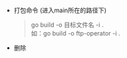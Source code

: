 &ensp;
&ensp;
- 打包命令  (进入main所在的路径下)  
    >go build -o 目标文件名 -i .   
    如：go build -o ftp-operator -i .
- 删除


